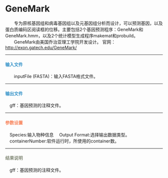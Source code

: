 # GeneMark
　　专为原核基因组和病毒基因组以及元基因组分析而设计，可以预测基因，以及蛋白质编码区阅读框的位移。主要包括2个基因预测程序：GeneMark和GeneMark.hmm，以及2个统计模型生成程序makemat和probuild。
　　GeneMark由美国乔治亚理工学院开发设计。
官网：http://exon.gatech.edu/GeneMark/
    
***
#### **<i class="fa fa-dot-circle-o" aria-hidden="true" style="color:#3090C7"></i><span style="color:#3090C7"> 输入文件**
　　inputFile (FASTA)：输入FASTA格式文件。
***
#### **<i class="fa fa-dot-circle-o" aria-hidden="true" style="color:#3090C7"></i><span style="color:#3090C7"> 输出文件**
　gff：基因预测的注释文件。

***
#### **<i class="fa fa-cog" aria-hidden="true" style="color:#F88158"></i> <span style="color:#F88158">参数设置**
　Species:输入物种信息
　Output Format:选择输出数据类型。
　containerNumber:软件运行时，所使用的container数。

***
#### **<i class="fa fa-file-text" aria-hidden="true" style="color:#848b79"></i><span style="color:#848b79"> 结果说明**
　gff：基因预测的注释文件。
<div style="text-align:center"><img data-src="1.png" width="800px" ></img>
</div>

